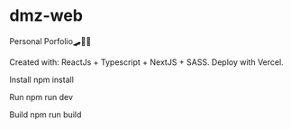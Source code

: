 # dmz-web

Personal Porfolio🛹🍕🚀

Created with: ReactJs + Typescript + NextJS + SASS.
Deploy with Vercel.

Install
npm install

Run 
npm run dev

Build
npm run build
